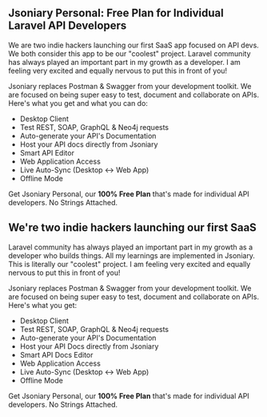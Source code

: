 ## Jsoniary Personal: Free Plan for Individual Laravel API Developers

We are two indie hackers launching our first SaaS app focused on API devs. We both consider this app to be our "coolest" project. Laravel community has always played an important part in my growth as a developer. I am feeling very excited and equally nervous to put this in front of you!

Jsoniary replaces Postman & Swagger from your development toolkit. We are focused on being super easy to test, document and collaborate on APIs. Here's what you get and what you can do:

- Desktop Client
- Test REST, SOAP, GraphQL & Neo4j requests
- Auto-generate your API's Documentation
- Host your API docs directly from Jsoniary
- Smart API Editor
- Web Application Access
- Live Auto-Sync (Desktop <-> Web App)
- Offline Mode

Get Jsoniary Personal, our **100% Free Plan** that's made for individual API developers. No Strings Attached.




## We're two indie hackers launching our first SaaS

Laravel community has always played an important part in my growth as a developer who builds things. All my learnings are implemented in Jsoniary. This is literally our "coolest" project. I am feeling very excited and equally nervous to put this in front of you!

Jsoniary replaces Postman & Swagger from your development toolkit. We are focused on being super easy to test, document and collaborate on APIs. Here's what you get:

- Desktop Client
- Test REST, SOAP, GraphQL & Neo4j requests
- Auto-generate your API's Documentation
- Host your API Docs directly from Jsoniary
- Smart API Docs Editor
- Web Application Access
- Live Auto-Sync (Desktop <-> Web App)
- Offline Mode

Get Jsoniary Personal, our **100% Free Plan** that's made for individual API developers. No Strings Attached.
